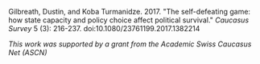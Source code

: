 Gilbreath, Dustin, and Koba Turmanidze. 2017. "The self-defeating game: how state capacity and policy choice affect political survival." _Caucasus Survey_ 5 (3): 216-237. doi:10.1080/23761199.2017.1382214 

_This work was supported by a grant from the Academic Swiss Caucasus Net (ASCN)_
